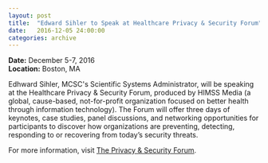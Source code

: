 ```yaml
---
layout: post
title:  "Edward Sihler to Speak at Healthcare Privacy & Security Forum"
date:   2016-12-05 24:00:00
categories: archive
---
```

<p>
<strong>Date:</strong> December 5-7, 2016<br>
<strong>Location:</strong> Boston, MA
</p>

<p>Edhward Sihler, MCSC's Scientific Systems Administrator, will be speaking at the Healthcare Privacy & Security Forum, produced by HIMSS Media (a global, cause-based, not-for-profit organization focused on better health through information technology). The Forum will offer three days of keynotes, case studies, panel discussions, and networking opportunities for participants to discover how organizations are preventing, detecting, responding to or recovering from today’s security threats.</p>

<p>For more information, visit <a  target='_blank' href='http://boston.healthprivacyforum.com/'>The Privacy & Security Forum</a>.</p>
